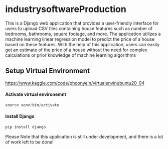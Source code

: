 # industrysoftwareProduction

This is a Django web application that provides a user-friendly interface for users to upload CSV files containing house features such as number of bedrooms, bathrooms, square footage, and more. The application utilizes a machine learning linear regression model to predict the price of a house based on these features. With the help of this application, users can easily get an estimate of the price of a house without the need for complex calculations or prior knowledge of machine learning algorithms


## Setup Virtual Environment ##

https://www.kaggle.com/code/phoonyein/virtualenvinubuntu20-04


#### Activate virtual environemnt 

```php
source venv/bin/activate
```

#### Install Django 

```php
pip install django
```
Please Note that this application is still under development, and there is a lot of work left to be done! 